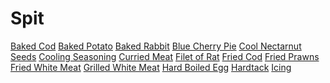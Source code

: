 <!-- TITLE: Cooking -->
<!-- SUBTITLE: Everybody eats, and someone's gotta make it -->

# Spit
[Baked Cod](baked-cod)
[Baked Potato](baked-potato)
[Baked Rabbit](baked-rabbit)
[Blue Cherry Pie](blue-cherry-pie)
[Cool Nectarnut Seeds](cool-nectarnut-seeds)
[Cooling Seasoning](cooling-seasoning)
[Curried Meat](curried-meat)
[Filet of Rat](filet-of-rat)
[Fried Cod](fried-cod)
[Fried Prawns](fried-prawns)
[Fried White Meat](fried-white-meat)
[Grilled White Meat](grilled-white-meat)
[Hard Boiled Egg](hard-boiled-egg)
[Hardtack](hardtack)
[Icing](icing)